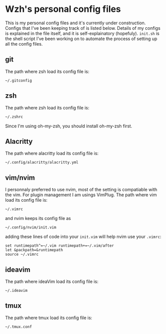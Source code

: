 # Wzh's personal config files

This is my personal config files and it's currently under construction.
Configs that I've been keeping track of is listed below.
Details of my configs is explained in the file itself, and it is self-explainatory (hopefuly).
`init.sh` is the shell script I've been working on to automate the process of setting up all the config files.

## git

The path where zsh load its config file is:

```shell
~/.gitconfig
```

## zsh

The path where zsh load its config file is:

```shell
~/.zshrc
```

Since I'm using oh-my-zsh, you should install oh-my-zsh first.

## Alacritty

The path where alacritty load its config file is:

```shell
~/.config/alacritty/alacritty.yml
```

## vim/nvim

I personnaly preferred to use nvim, most of the setting is compatiable with the vim.
For plugin management I am usings VimPlug.
The path where vim load its config file is:

```shell
~/.vimrc
```

and nvim keeps its config file as

```shell
~/.config/nvim/init.vim
```

adding these lines of code into your `init.vim` will help nvim use your `.vimrc`:

```vim script
set runtimepath^=~/.vim runtimepath+=~/.vim/after
let &packpath=&runtimepath
source ~/.vimrc
```

## ideavim

The path where ideaVim load its config file is:

```shell
~/.ideavim
```

## tmux

The path where tmux load its config file is:

```shell
~/.tmux.conf
```
